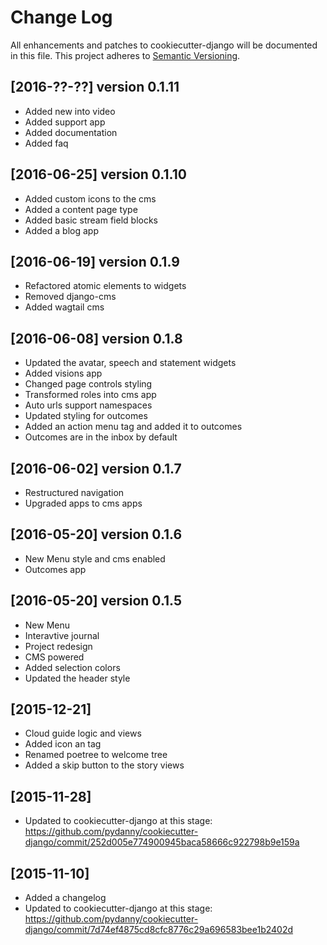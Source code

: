# Change Log
All enhancements and patches to cookiecutter-django will be documented in this file.
This project adheres to [Semantic Versioning](http://semver.org/).


## [2016-??-??] version 0.1.11
+ Added new into video 
+ Added support app 
+ Added documentation
+ Added faq

## [2016-06-25] version 0.1.10
+ Added custom icons to the cms
+ Added a content page type
+ Added basic stream field blocks
+ Added a blog app

## [2016-06-19] version 0.1.9
+ Refactored atomic elements to widgets
+ Removed django-cms
+ Added wagtail cms

## [2016-06-08] version 0.1.8
+ Updated the avatar, speech and statement widgets
+ Added visions app
+ Changed page controls styling
+ Transformed roles into cms app
+ Auto urls support namespaces
+ Updated styling for outcomes
+ Added an action menu tag and added it to outcomes
+ Outcomes are in the inbox by default

## [2016-06-02] version 0.1.7
+ Restructured navigation
+ Upgraded apps to cms apps

## [2016-05-20] version 0.1.6
+ New Menu style and cms enabled
+ Outcomes app

## [2016-05-20] version 0.1.5
+ New Menu
+ Interavtive journal
+ Project redesign
+ CMS powered
+ Added selection colors
+ Updated the header style


## [2015-12-21]
+ Cloud guide logic and views
+ Added icon an tag
+ Renamed poetree to welcome tree
+ Added a skip button to the story views

## [2015-11-28]
+ Updated to cookiecutter-django at this stage: https://github.com/pydanny/cookiecutter-django/commit/252d005e774900945baca58666c922798b9e159a

## [2015-11-10]
+ Added a changelog
+ Updated to cookiecutter-django at this stage: https://github.com/pydanny/cookiecutter-django/commit/7d74ef4875cd8cfc8776c29a696583bee1b2402d

